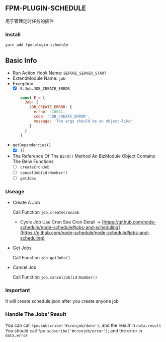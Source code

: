 ## FPM-PLUGIN-SCHEDULE
用于管理定时任务的插件

### Install
```bash
yarn add fpm-plugin-schedule
```

## Basic Info
- Run Action Hook Name: `BEFORE_SERVER_START`
- ExtendModule Name: `job`
- Exception
  - [x] `E.Job.JOB_CREATE_ERROR`
    ```javascript
    const E = {
      Job: {
        JOB_CREATE_ERROR: {
          errno: -10031, 
          code: 'JOB_CREATE_ERROR', 
          message: 'The args should be an object-like'
        }
      }
    }
    ```
- `getDependencies()`
  - [x] `[]`
- The Reference Of The `Bind()` Method
  An BizModule Object Contains The Belw Functions
  - [ ] `createCronJob`
  - [ ] `cancelJob(id:Number!)`
  - [ ] `getJobs`

### Useage

- Create A Job

  Call Function `job.createCronJob` 
  - Cycle Job Use Cron
    See Cron Detail -> [https://github.com/node-schedule/node-schedule#jobs-and-scheduling](https://github.com/node-schedule/node-schedule#jobs-and-scheduling)

- Get Jobs

  Call Function `job.getJobs()`

- Cancel Job

  Call Function `job.cancelJob(id:Number!)`


### Important

It will create schedule.json after you create anyone job

### Handle The Jobs' Result

You can call `fpm.subscribe('#cronjob/done')`; and the result in `data.result`
You should call `fpm.subscribe('#cronjob/error')`; and the error in `data.error`